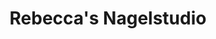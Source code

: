 ---
title: "Rebecca's Nagelstudio"
url: /bruck-an-der-leitha/rebeccas-nagelstudio/
shop: Kosmetik
---